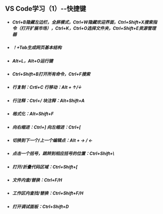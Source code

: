 ## VS Code学习（1）--快捷键

- ##### Ctrl+B隐藏左边栏，全屏模式，Ctrl+W隐藏欢迎界面，Ctrl+Shift+X搜索指令（打开扩展市场），Ctrl+K，Ctrl+O选择文件夹，Ctrl+Shift+E资源管理器

- ##### ！+Tab生成网页基本结构

- ##### Alt+L，Alt+O运行键

- ##### Ctrl+Shift+B打开所有命令，Ctrl+F搜索

- ##### 行复制：Crtl+C  行移动：Alt + ↑/↓

- ##### 行注释：Ctrl+/   块注释：Alt+Shift+A

- ##### 格式化：Alt+Shift+F

- ##### 向右缩进：Ctrl+]  向左缩进：Ctrl+[

- ##### 切换到下一个/上一个编辑点：Alt + → / ←

- ##### 点击一个括号，跳转到相应括号的位置：Ctrl+Shift+\

- ##### 打开/折叠代码区域：Ctrl+Shift+[

- ##### 文件内查/替换：Ctrl+F/H

- ##### 工作区内查找/替换：Ctrl+Shift+F/H

- ##### 打开调试面板：Ctrl+Shift+D

   

